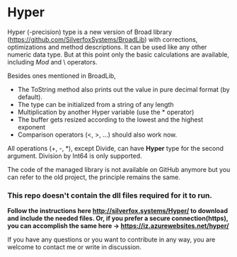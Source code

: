 # Hyper
Hyper (-precision) type is a new version of Broad library (https://github.com/SilverfoxSystems/BroadLib) with corrections, optimizations and method descriptions.
It can be used like any other numeric data type.  But at this point only the basic calculations are available, including _Mod_ and \ operators.

Besides ones mentioned in BroadLib,
- The ToString method also prints out the value in pure decimal format (by default).
- The type can be initialized from a string of any length
- Multiplication by another Hyper variable (use the * operator)
- The buffer gets resized according to the lowest and the highest exponent
- Comparison operators (<, >, ...) should also work now.

All operations (+, -, *), except Divide, can have **Hyper** type for the second argument. Division by Int64 is only supported.

The code of the managed library is not available on GitHub anymore but you can refer to the old project, the principle remains the same.

### This repo doesn't contain the dll files required for it to run. 
**Follow the instructions here http://silverfox.systems/Hyper/ to download and include the needed files. Or, if you prefer a secure connection(https), you can accomplish the same here -> https://iz.azurewebsites.net/hyper/**

If you have any questions or you want to contribute in any way, you are welcome to contact me or write in discussion.
